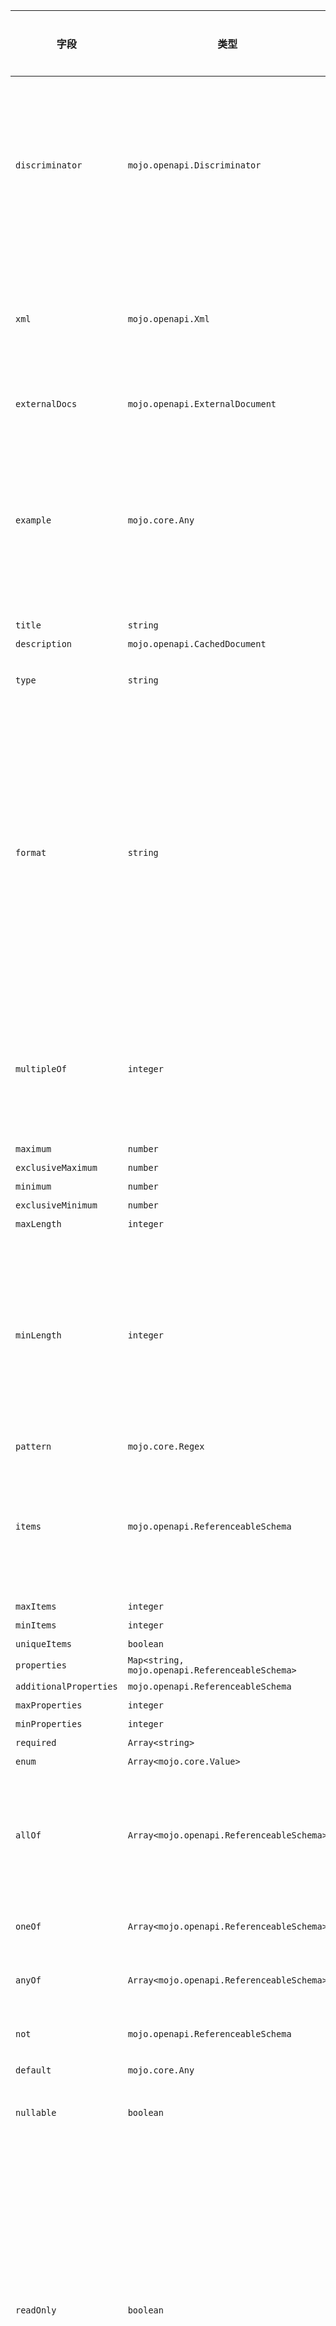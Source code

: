 | 字段 | 类型 | 格式类型 | 是否必须 | 默认值 | 说明 |
|---|---|---|---|---|---|
| `discriminator` | `mojo.openapi.Discriminator` |  | 否 |  | Adds support for polymorphism. The discriminator is an object name that is used to differentiate between other schemas which may satisfy the payload description. See Composition and Inheritance for more details. |
| `xml` | `mojo.openapi.Xml` |  | 否 |  | This MAY be used only on properties schemas. It has no effect on root schemas. Adds additional metadata to describe the XML representation of this property. |
| `externalDocs` | `mojo.openapi.ExternalDocument` |  | 否 |  | Additional external documentation for this schema. |
| `example` | `mojo.core.Any` |  | 否 |  | A free-form property to include an example of an instance for this schema. To represent examples that cannot be naturally represented in JSON or YAML, a string value can be used to contain the example with escaping where necessary. |
| `title` | `string` |  | 否 |  |
| `description` | `mojo.openapi.CachedDocument` |  | 否 |  | support GFM |
| `type` | `string` |  | 否 |  | Value MUST be a string. Multiple types via an array are not supported. |
| `format` | `string` |  | 否 |  | format is an open string-valued property,and can have any value. Formats such as "Email", "Uuid", and so on,MAY be used even though undefined by this specification.Types that are not accompanied by a format property follow the type definition in the JSON Schema.Tools that do not recognize a specific format MAY default back to the type alone, as if the format is not specified. |
| `multipleOf` | `integer` | `int64` | 否 |  | The value of "multipleOf" MUST be a number, strictly greater than 0.<br>A numeric instance is valid only if division by this keyword's value results in an integer. |
| `maximum` | `number` | `float64` | 否 |  |
| `exclusiveMaximum` | `number` | `float64` | 否 |  |
| `minimum` | `number` | `float64` | 否 |  |
| `exclusiveMinimum` | `number` | `float64` | 否 |  |
| `maxLength` | `integer` | `uint64` | 否 |  |
| `minLength` | `integer` | `uint64` | 否 |  | A string instance is valid against this keyword if its length is greater than, or equal to, the value of this keyword.The length of a string instance is defined as the number of its characters as defined by RFC 7159.Omitting this keyword has the same behavior as a value of 0. |
| `pattern` | `mojo.core.Regex` |  | 否 |  |
| `items` | `mojo.openapi.ReferenceableSchema` |  | 否 |  | Value MUST be an object and not an array. Inline or referenced schema MUST be of a Schema Object and not a standard JSON Schema. items MUST be present if the type is array. |
| `maxItems` | `integer` | `uint64` | 否 |  |
| `minItems` | `integer` | `uint64` | 否 |  |
| `uniqueItems` | `boolean` |  | 否 |  |
| `properties` | `Map<string, mojo.openapi.ReferenceableSchema>` |  | 否 |  |
| `additionalProperties` | `mojo.openapi.ReferenceableSchema` |  | 否 |  |
| `maxProperties` | `integer` | `uint64` | 否 |  |
| `minProperties` | `integer` | `uint64` | 否 |  |
| `required` | `Array<string>` |  | 否 |  |
| `enum` | `Array<mojo.core.Value>` |  | 否 |  |
| `allOf` | `Array<mojo.openapi.ReferenceableSchema>` |  | 否 |  | Inline or referenced schema MUST be of a Schema Object and not a standard JSON Schema.validates the value against all the sub-schemas |
| `oneOf` | `Array<mojo.openapi.ReferenceableSchema>` |  | 否 |  | validates the value against exactly one of the sub-schemas |
| `anyOf` | `Array<mojo.openapi.ReferenceableSchema>` |  | 否 |  | validates the value against any (one or more) of the sub-schemas |
| `not` | `mojo.openapi.ReferenceableSchema` |  | 否 |  | make sure the value is not valid against the specified schema. |
| `default` | `mojo.core.Any` |  | 否 |  |
| `nullable` | `boolean` |  | 否 |  | Allows sending a null value for the defined schema. Default value is false. |
| `readOnly` | `boolean` |  | 否 |  | Relevant only for Schema "properties" definitions. Declares the property as "read only". This means that it MAY be sent as part of a response but SHOULD NOT be sent as part of the request. If the property is marked as readOnly being true and is in the required list, the required will take effect on the response only. A property MUST NOT be marked as both readOnly and writeOnly being true. Default value is false. |
| `writeOnly` | `boolean` |  | 否 |  | Relevant only for Schema "properties" definitions. Declares the property as "write only". Therefore, it MAY be sent as part of a request but SHOULD NOT be sent as part of the response. If the property is marked as writeOnly being true and is in the required list, the required will take effect on the request only. A property MUST NOT be marked as both readOnly and writeOnly being true. Default value is false. |
| `deprecated` | `boolean` |  | 否 |  | Specifies that a schema is deprecated and SHOULD be transitioned out of usage. Default value is false. |
